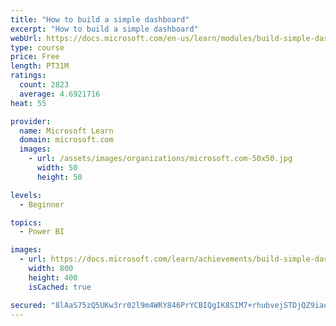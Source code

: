 ```yaml
---
title: "How to build a simple dashboard"
excerpt: "How to build a simple dashboard"
webUrl: https://docs.microsoft.com/en-us/learn/modules/build-simple-dashboard/
type: course
price: Free
length: PT31M
ratings:
  count: 2823
  average: 4.6921716
heat: 55

provider:
  name: Microsoft Learn
  domain: microsoft.com
  images:
    - url: /assets/images/organizations/microsoft.com-50x50.jpg
      width: 50
      height: 50

levels:
  - Beginner

topics:
  - Power BI

images:
  - url: https://docs.microsoft.com/learn/achievements/build-simple-dashboard-social.png
    width: 800
    height: 400
    isCached: true

secured: "8lAaS75zQ5UKw3rr02l9m4WRY846PrYCBIQgIK8SIM7+rhubvejSTDjQZ9iae+MW3Aty8PJOnyTMqeui5wFuVaqUkcf0QL+mSC8Eb9L8ZHnMAl0r0BU5+3GG1FjcvSxviUlcEiuQMftqU69lkXULsKHb6gaV/eZEbXdGXnaAY4tsNoVsTrW9Lj7iBWO8NYGTP9s8/7iCEhJtJAnKb92sO3IIo3f9uoYCQSWwfexq3b9Kx5uuikCMxyHpjNSolQEGFO8Cnhj+vjXZp72bff2cHB2wUTuujLAZHSCakP4zLLIePnsLCAo6SPL/exjcafKue9PRW1XzVoNkfYluo58JjYMLfxbMwxXleAaMTy7LTTrhItsBUDBF3mSqwc3IEf78RHP2zZyILsguI6Uu9tXzqKQrOwlJUsbbLVB2UfSpwS4=;LYve54GNOSGRdeUOKa8HkA=="
---
```


